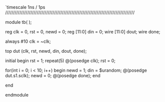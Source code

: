 `timescale 1ns / 1ps
//////////////////////////////////////////////////////////////////////////////////
 
module tb(  );
 
reg clk = 0, rst = 0, newd = 0;
reg [11:0] din = 0;
wire [11:0] dout;
wire done;
 
always #10 clk = ~clk;
 
top dut (clk, rst, newd, din, dout, done);
 
initial begin
rst = 1;
repeat(5) @(posedge clk);
rst = 0;
 
for(int i = 0; i < 10; i++) 
begin
newd = 1;
din = $urandom;
@(posedge dut.s1.sclk);
newd = 0;
@(posedge done);
end
 
 
end
 
 
endmodule

